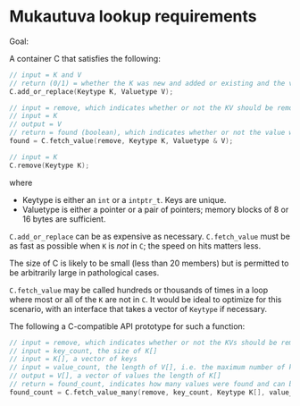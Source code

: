 # Mukautuva lookup requirements

Goal:

A container C that satisfies the following:

```c++
// input = K and V
// return (0/1) = whether the K was new and added or existing and the value overwritten
C.add_or_replace(Keytype K, Valuetype V);
```

```c++
// input = remove, which indicates whether or not the KV should be removed or not.
// input = K
// output = V
// return = found (boolean), which indicates whether or not the value was found.
found = C.fetch_value(remove, Keytype K, Valuetype & V);
```

```c++
// input = K
C.remove(Keytype K);
```

where

- Keytype is either an `int` or a `intptr_t`.  Keys are unique.
- Valuetype is either a pointer or a pair of pointers; memory blocks of 8 or 16 bytes are sufficient.

`C.add_or_replace` can be as expensive as necessary.
`C.fetch_value` must be as fast as possible when `K` is _not_ in `C`; the speed on hits matters less.

The size of C is likely to be small (less than 20 members) but is permitted to be arbitrarily large in pathological cases.

`C.fetch_value` may be called hundreds or thousands of times in a loop where most or all of the `K` are not in `C`.
It would be ideal to optimize for this scenario, with an interface that takes a vector of `Keytype` if necessary.

The following a C-compatible API prototype for such a function:
```c++
// input = remove, which indicates whether or not the KVs should be removed or not.
// input = key_count, the size of K[]
// input = K[], a vector of keys
// input = value_count, the length of V[], i.e. the maximum number of keys that should be found before the method returns
// output = V[], a vector of values the length of K[]
// return = found_count, indicates how many values were found and can be read from V[]
found_count = C.fetch_value_many(remove, key_count, Keytype K[], value_count, Valuetype & V[]);
```
